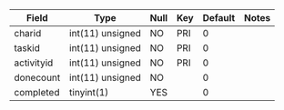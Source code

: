 **Field**|**Type**|**Null**|**Key**|**Default**|**Notes**
-----|-----|-----|-----|-----|-----
charid|int(11) unsigned|NO|PRI|0| 
taskid|int(11) unsigned|NO|PRI|0| 
activityid|int(11) unsigned|NO|PRI|0| 
donecount|int(11) unsigned|NO| |0| 
completed|tinyint(1)|YES| |0| 